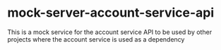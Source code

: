 # mock-server-account-service-api
This is a mock service for the account service API to be used by other projects where the account service is used as a dependency
